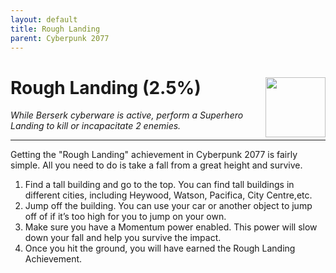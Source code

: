```yaml
---
layout: default
title: Rough Landing
parent: Cyberpunk 2077
---
```


# Rough Landing (2.5%) <img style="float: right;" src="https://cdn.cloudflare.steamstatic.com/steamcommunity/public/images/apps/1091500/514ebb07bb23ed93234a4f299761db840d06bbbb.jpg" width="96" height="96">

_While Berserk cyberware is active, perform a Superhero Landing to kill or incapacitate 2 enemies._

***

Getting the "Rough Landing" achievement in Cyberpunk 2077 is fairly simple. All you need to do is take a fall from a great height and survive.

1. Find a tall building and go to the top. You can find tall buildings in different cities, including Heywood, Watson, Pacifica, City Centre,etc. 
2. Jump off the building. You can use your car or another object to jump off of if it’s too high for you to jump on your own.
3. Make sure you have a Momentum power enabled. This power will slow down your fall and help you survive the impact.
4. Once you hit the ground, you will have earned the Rough Landing Achievement.